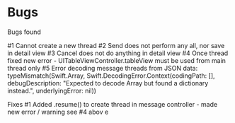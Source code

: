 #  Bugs

 Bugs found

 #1 Cannot create a new thread 
 #2 Send does not perform any  all, nor save in detail view
 #3 Cancel does not do anything in detail view
 #4 Once thread fixed  new error - UITableViewController.tableView must be used from main thread only
 #5 Error decoding message threads from JSON data: typeMismatch(Swift.Array<Any>, Swift.DecodingError.Context(codingPath: [], debugDescription: "Expected to decode Array<Any> but found a dictionary instead.", underlyingError: nil))










 Fixes 
 #1 Added .resume() to create thread in message controller  -  made new error / warning see #4 abov e


